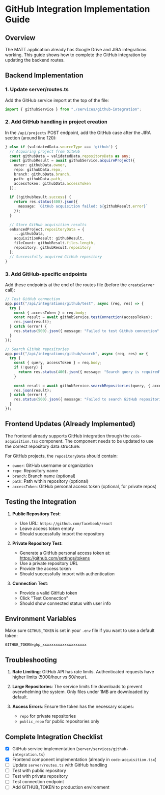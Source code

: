 # GitHub Integration Implementation Guide

## Overview

The MATT application already has Google Drive and JIRA integrations working. This guide shows how to complete the GitHub integration by updating the backend routes.

## Backend Implementation

### 1. Update server/routes.ts

Add the GitHub service import at the top of the file:

```typescript
import { githubService } from "./services/github-integration";
```

### 2. Add GitHub handling in project creation

In the `/api/projects` POST endpoint, add the GitHub case after the JIRA section (around line 120):

```typescript
} else if (validatedData.sourceType === 'github') {
  // Acquiring project from GitHub
  const githubData = validatedData.repositoryData as any;
  const githubResult = await githubService.acquireProject({
    owner: githubData.owner,
    repo: githubData.repo,
    branch: githubData.branch,
    path: githubData.path,
    accessToken: githubData.accessToken
  });
  
  if (!githubResult.success) {
    return res.status(400).json({ 
      message: `GitHub acquisition failed: ${githubResult.error}` 
    });
  }
  
  // Store GitHub acquisition results
  enhancedProject.repositoryData = {
    ...githubData,
    acquisitionResult: githubResult,
    fileCount: githubResult.files.length,
    repository: githubResult.repository
  };
  // Successfully acquired GitHub repository
}
```

### 3. Add GitHub-specific endpoints

Add these endpoints at the end of the routes file (before the `createServer` call):

```typescript
// Test GitHub connection
app.post("/api/integrations/github/test", async (req, res) => {
  try {
    const { accessToken } = req.body;
    const result = await githubService.testConnection(accessToken);
    res.json(result);
  } catch (error) {
    res.status(500).json({ message: "Failed to test GitHub connection" });
  }
});

// Search GitHub repositories
app.post("/api/integrations/github/search", async (req, res) => {
  try {
    const { query, accessToken } = req.body;
    if (!query) {
      return res.status(400).json({ message: "Search query is required" });
    }
    
    const result = await githubService.searchRepositories(query, { accessToken });
    res.json(result);
  } catch (error) {
    res.status(500).json({ message: "Failed to search GitHub repositories" });
  }
});
```

## Frontend Updates (Already Implemented)

The frontend already supports GitHub integration through the `code-acquisition.tsx` component. The component needs to be updated to use the correct repository data structure:

For GitHub projects, the `repositoryData` should contain:
- `owner`: GitHub username or organization
- `repo`: Repository name
- `branch`: Branch name (optional)
- `path`: Path within repository (optional)
- `accessToken`: GitHub personal access token (optional, for private repos)

## Testing the Integration

1. **Public Repository Test**:
   - Use URL: `https://github.com/facebook/react`
   - Leave access token empty
   - Should successfully import the repository

2. **Private Repository Test**:
   - Generate a GitHub personal access token at: https://github.com/settings/tokens
   - Use a private repository URL
   - Provide the access token
   - Should successfully import with authentication

3. **Connection Test**:
   - Provide a valid GitHub token
   - Click "Test Connection"
   - Should show connected status with user info

## Environment Variables

Make sure `GITHUB_TOKEN` is set in your `.env` file if you want to use a default token:

```env
GITHUB_TOKEN=ghp_xxxxxxxxxxxxxxxxxxxx
```

## Troubleshooting

1. **Rate Limiting**: GitHub API has rate limits. Authenticated requests have higher limits (5000/hour vs 60/hour).

2. **Large Repositories**: The service limits file downloads to prevent overwhelming the system. Only files under 1MB are downloaded by default.

3. **Access Errors**: Ensure the token has the necessary scopes:
   - `repo` for private repositories
   - `public_repo` for public repositories only

## Complete Integration Checklist

- [x] GitHub service implementation (`server/services/github-integration.ts`)
- [x] Frontend component implementation (already in `code-acquisition.tsx`)
- [ ] Update `server/routes.ts` with GitHub handling
- [ ] Test with public repository
- [ ] Test with private repository
- [ ] Test connection endpoint
- [ ] Add GITHUB_TOKEN to production environment